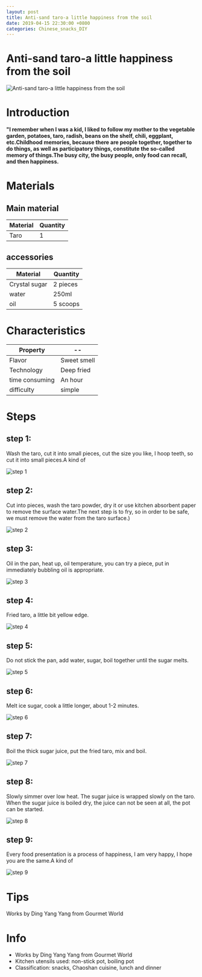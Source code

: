 ```yaml
---
layout: post
title: Anti-sand taro-a little happiness from the soil
date: 2019-04-15 22:30:00 +0800
categories: Chinese_snacks_DIY
---
```


# Anti-sand taro-a little happiness from the soil

![Anti-sand taro-a little happiness from the soil]({{site.baseurl}}/img/402261/402261.jpg)

# Introduction

**"I remember when I was a kid, I liked to follow my mother to the vegetable garden, potatoes, taro, radish, beans on the shelf, chili, eggplant, etc.Childhood memories, because there are people together, together to do things, as well as participatory things, constitute the so-called memory of things.The busy city, the busy people, only food can recall, and then happiness.**

# Materials


## Main material

Material|Quantity
--|--
Taro|1

## accessories

Material|Quantity
--|--
Crystal sugar|2 pieces
water|250ml
oil|5 scoops

# Characteristics

Property|--
--|--
Flavor|Sweet smell
Technology|Deep fried
time consuming|An hour
difficulty|simple

# Steps

## step 1:

Wash the taro, cut it into small pieces, cut the size you like, I hoop teeth, so cut it into small pieces.A kind of

![step 1]({{site.baseurl}}/img/402261/1.jpg)

## step 2:

Cut into pieces, wash the taro powder, dry it or use kitchen absorbent paper to remove the surface water.The next step is to fry, so in order to be safe, we must remove the water from the taro surface.)

![step 2]({{site.baseurl}}/img/402261/2.jpg)

## step 3:

Oil in the pan, heat up, oil temperature, you can try a piece, put in immediately bubbling oil is appropriate.

![step 3]({{site.baseurl}}/img/402261/3.jpg)

## step 4:

Fried taro, a little bit yellow edge.

![step 4]({{site.baseurl}}/img/402261/4.jpg)

## step 5:

Do not stick the pan, add water, sugar, boil together until the sugar melts.

![step 5]({{site.baseurl}}/img/402261/5.jpg)

## step 6:

Melt ice sugar, cook a little longer, about 1-2 minutes.

![step 6]({{site.baseurl}}/img/402261/6.jpg)

## step 7:

Boil the thick sugar juice, put the fried taro, mix and boil.

![step 7]({{site.baseurl}}/img/402261/7.jpg)

## step 8:

Slowly simmer over low heat. The sugar juice is wrapped slowly on the taro. When the sugar juice is boiled dry, the juice can not be seen at all, the pot can be started.

![step 8]({{site.baseurl}}/img/402261/8.jpg)

## step 9:

Every food presentation is a process of happiness, I am very happy, I hope you are the same.A kind of

![step 9]({{site.baseurl}}/img/402261/9.jpg)

# Tips

Works by Ding Yang Yang from Gourmet World

# Info

- Works by Ding Yang Yang from Gourmet World
- Kitchen utensils used: non-stick pot, boiling pot
- Classification: snacks, Chaoshan cuisine, lunch and dinner